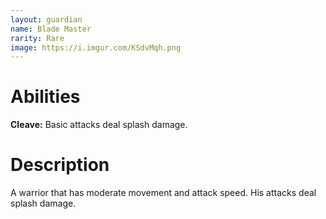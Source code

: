 ```yaml
---
layout: guardian
name: Blade Master
rarity: Rare
image: https://i.imgur.com/KSdvMqh.png
---
```


# Abilities

**Cleave:** Basic attacks deal splash damage.

# Description

A warrior that has moderate movement and attack speed. His attacks deal splash damage.
